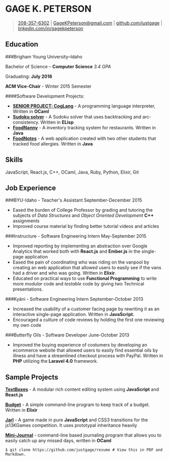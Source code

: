 GAGE K. PETERSON
=========================

> [208-357-6302](tel:208-357-6302) | [GageKPeterson@gmail.com](mailto:gagekpeterson@gmail.com) | [github.com/justgage](https://github.com/justgage/justgage.github.io) | [linkedin.com/in/gagekpeterson](https://www.linkedin.com/in/gagekpeterson)

Education
---------

###Brigham Young University–Idaho

Bachelor of Science – **Computer Science** _3.4 GPA_

Graduating: **July 2016**

**ACM Vice-Chair** - Winter 2015 Semester

####Software Development Projects:

- [**SENIOR PROJECT: CogLang**](https://github.com/justgage/cog-lang) - A programming language interpreter, Written in **OCaml**
- [**Sudoku solver**](https://github.com/justgage/AI/tree/master/project1) - A Sudoku solver that uses backtracking and arc-consistency. Written in **ELisp**
- [**FoodNanny**](https://bitbucket.org/teamfood/foodnanny) - A inventory tracking system for restaurants. Written in **Java**
- [**FoodNotes**](https://github.com/justgage/FoodNotes) - A web application created with two other students that tracked food allergies. Written in **Java**

Skills
------
JavaScript, React.js, C++, OCaml, Java, Ruby, Python, Elixir, Git

Job Experience
--------------

###BYU-Idaho - Teacher's Assistant 
September-December 2015

- Eased the burden of College Professor by grading and tutoring the subjects of _Data Structures_ and _Object Oriented Development_ **C++** assignments
- Improved course material by finding better tutorial videos and articles

###Instructure - Software Engineering Intern
May-September 2015

- Improved reporting by implementing an abstraction over Google Analytics that worked both with **React.js** and **Ember.js** in the single-page application
- Eased the pain of coordinating who was riding on the vanpool by creating an web application that allowed users to easily see if the vans had a driver and who was going. Written in **Elixir**.
- Educated on practical ways to use **Functional Programming** to write more _modular_ code and _testable_ code by giving two Technical presentations.

###Kyäni - Software Engineering Intern
September-October 2013

- Increased the usability of a customer facing page by rewriting it as an interactive single-page application. Written in **JavaScript.**
- Encouraged a culture of code reviews by holding the first one reviewing my own code

###Butterfly Oils - Software Developer
June-October 2013

- Improved the buying experience of costumers by developing an ecommerce website that allowed users to easily find essential oils by illness and have a streamlined checkout process with PayPal. Written in **PHP** utilizing the **Laravel 4.0** framework.

Sample Projects
----------------
**[TextBoxes](https://github.com/justgage/textboxes)** - A modular rich content editing system using **JavaScript** and **React.js**

**[Budget](https://github.com/justgage/budget)** - A simple command-line program to keep track of a budget. Written in **Elixir**

**[Jarl](https://github.com/justgage/jarl)** - A game made in pure **JavaScript** and CSS3 transitions for the js13KGames competition. It uses prototypal inheritance heavily

**[Mini-Journal](https://github.com/justgage/mini-journal)** - command-line based journaling program that allows you to easily catch up any missed days, written in **OCaml**

```
$ git clone https://github.com/justgage/resume # View this in PDF and Markdown.
```
